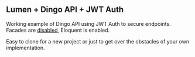 ## Lumen + Dingo API + JWT Auth

Working example of Dingo API using JWT Auth to secure endpoints.
Facades are [disabled](http://programmingarehard.com/2014/01/11/stop-using-facades.html/), Eloquent is enabled.

Easy to clone for a new project or just to get over the obstacles of your own implementation.
